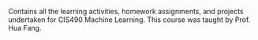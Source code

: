 Contains all the learning activities, homework assignments, and projects undertaken for CIS490 Machine Learning. This course was taught by Prof. Hua Fang.

